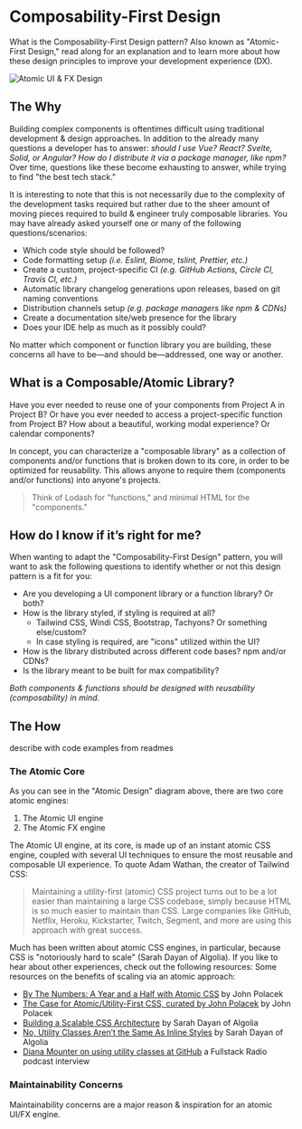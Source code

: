 # Composability-First Design

What is the Composability-First Design pattern? Also known as "Atomic-First Design," read along for an explanation and to learn more about how these design principles to improve your development experience (DX).

![Atomic UI & FX Design](../../resources/assets/images/diagram.png)

## The Why

Building complex components is oftentimes difficult using traditional development & design approaches. In addition to the already many questions a developer has to answer: _should I use Vue? React? Svelte, Solid, or Angular? How do I distribute it via a package manager, like npm?_ Over time, questions like these become exhausting to answer, while trying to find "the best tech stack."

It is interesting to note that this is not necessarily due to the complexity of the development tasks required but rather due to the sheer amount of moving pieces required to build & engineer truly composable libraries. You may have already asked yourself one or many of the following questions/scenarios:

- Which code style should be followed?
- Code formatting setup _(i.e. Eslint, Biome, tslint, Prettier, etc.)_
- Create a custom, project-specific CI _(e.g. GitHub Actions, Circle CI, Travis CI, etc.)_
- Automatic library changelog generations upon releases, based on git naming conventions
- Distribution channels setup _(e.g. package managers like npm & CDNs)_
- Create a documentation site/web presence for the library
- Does your IDE help as much as it possibly could?

No matter which component or function library you are building, these concerns all have to be—and should be—addressed, one way or another.

## What is a Composable/Atomic Library?

Have you ever needed to reuse one of your components from Project A in Project B? Or have you ever needed to access a project-specific function from Project B? How about a beautiful, working modal experience? Or calendar components?

In concept, you can characterize a "composable library" as a collection of components and/or functions that is broken down to its core, in order to be optimized for reusability. This allows anyone to require them (components and/or functions) into anyone's projects.

>Think of Lodash for "functions," and minimal HTML for the "components."

## How do I know if it’s right for me?

When wanting to adapt the "Composability-First Design" pattern, you will want to ask the following questions to identify whether or not this design pattern is a fit for you:

- Are you developing a UI component library or a function library? Or both?
- How is the library styled, if styling is required at all?
  - Tailwind CSS, Windi CSS, Bootstrap, Tachyons? Or something else/custom?
  - In case styling is required, are "icons" utilized within the UI?
- How is the library distributed across different code bases? npm and/or CDNs?
- Is the library meant to be built for max compatibility?

_Both components & functions should be designed with reusability (composability) in mind._

## The How

describe with code examples from readmes

### The Atomic Core

As you can see in the "Atomic Design" diagram above, there are two core atomic engines:

1. The Atomic UI engine
2. The Atomic FX engine

The Atomic UI engine, at its core, is made up of an instant atomic CSS engine, coupled with several UI techniques to ensure the most reusable and composable UI experience. To quote Adam Wathan, the creator of Tailwind CSS:

>Maintaining a utility-first (atomic) CSS project turns out to be a lot easier than maintaining a large CSS codebase, simply because HTML is so much easier to maintain than CSS. Large companies like GitHub, Netflix, Heroku, Kickstarter, Twitch, Segment, and more are using this approach with great success.

Much has been written about atomic CSS engines, in particular, because CSS is "notoriously hard to scale" (Sarah Dayan of Algolia). If you like to hear about other experiences, check out the following resources: Some resources on the benefits of scaling via an atomic approach:

- [By The Numbers: A Year and a Half with Atomic CSS](https://medium.com/@johnpolacek/by-the-numbers-a-year-and-half-with-atomic-css-39d75b1263b4) by John Polacek
- [The Case for Atomic/Utility-First CSS, curated by John Polacek](https://johnpolacek.github.io/the-case-for-atomic-css/) by John Polacek
- [Building a Scalable CSS Architecture](https://blog.algolia.com/redesigning-our-docs-part-4-building-a-scalable-css-architecture/) by Sarah Dayan of Algolia
- [No, Utility Classes Aren’t the Same As Inline Styles](https://frontstuff.io/no-utility-classes-arent-the-same-as-inline-styles) by Sarah Dayan of Algolia
- [Diana Mounter on using utility classes at GitHub](http://www.fullstackradio.com/75) a Fullstack Radio podcast interview

### Maintainability Concerns

Maintainability concerns are a major reason & inspiration for an atomic UI/FX engine.
